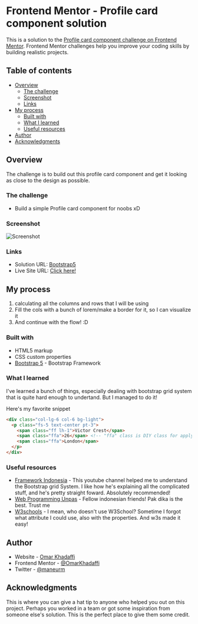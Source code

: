 # Frontend Mentor - Profile card component solution

This is a solution to the [Profile card component challenge on Frontend Mentor](https://www.frontendmentor.io/challenges/profile-card-component-cfArpWshJ). Frontend Mentor challenges help you improve your coding skills by building realistic projects. 

## Table of contents

- [Overview](#overview)
  - [The challenge](#the-challenge)
  - [Screenshot](#screenshot)
  - [Links](#links)
- [My process](#my-process)
  - [Built with](#built-with)
  - [What I learned](#what-i-learned)
  - [Useful resources](#useful-resources)
- [Author](#author)
- [Acknowledgments](#acknowledgments)


## Overview
The challenge is to build out this profile card component and get it looking as close to the design as possible.
### The challenge

- Build a simple Profile card component for noobs xD

### Screenshot

![Screenshot](https://flic.kr/p/2mkNRMt)


### Links

- Solution URL: [Bootstrap5](https://getbootstrap.com/docs/5.1/getting-started/introduction/)
- Live Site URL: [Click here!](https://omarkhadaffi.github.io)

## My process

1. calculating all the columns and rows that I will be using
2. Fill the cols with a bunch of lorem/make a border for it, so I can visualize it
3. And continue with the flow! :D


### Built with

- HTML5 markup
- CSS custom properties
- [Bootstrap 5](https://getbootstrap.com) - Bootstrap Framework

### What I learned

I've learned a bunch of things, especially dealing with bootstrap grid system that is quite hard enough to undertand. But I managed to do it!

Here's my favorite snippet

```html
<div class="col-lg-6 col-6 bg-light">
  <p class="fs-5 text-center pt-3">
    <span class="ff lh-1">Victor Crest</span> 
    <span class="ffa">26</span> <!-- "ffa" class is DIY class for applying the font -->
    <span class="ffa">London</span>
  </p>
</div>
```
### Useful resources

- [Framework Indonesia](https://www.youtube.com/channel/UCFCDiQFrqj5zPMQnV-2zO2A) - This youtube channel helped me to understand the Bootstrap grid System. I like how he's explaining all the complicated stuff, and he's pretty straight foward. Absolutely recommended!
- [Web Programming Unpas](https://www.youtube.com/c/WebProgrammingUNPAS) - Fellow indonesian friends! Pak dika is the best. Trust me
- [W3schools](https://www.w3schools.com/) - I mean, who doesn't use W3School? Sometime I forgot what attribute I could use, also with the properties. And w3s made it easy!

## Author

- Website - [Omar Khadaffi](khadaffiomar.com)
- Frontend Mentor - [@OmarKhadaffi](https://www.frontendmentor.io/profile/Omarkhadaffi)
- Twitter - [@maneurm](https://www.twitter.com/maneurm)
## Acknowledgments

This is where you can give a hat tip to anyone who helped you out on this project. Perhaps you worked in a team or got some inspiration from someone else's solution. This is the perfect place to give them some credit.
